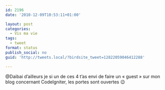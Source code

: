 ```yaml
---
id: 2196
date: '2010-12-09T10:53:11+01:00'

layout: post
categories:
  - Vis ma vie
tags:
  - tweet
format: status
publish_social: no
guid: 'http://tweets.local/?birdsite_tweet=12822059046412288'

---
```


@Daibai d’ailleurs je si un de ces 4 t’as envi de faire un « guest » sur mon blog concernant CodeIgniter, les portes sont ouvertes 😉